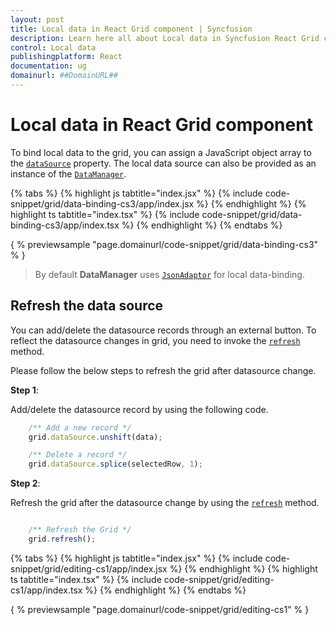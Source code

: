 ```yaml
---
layout: post
title: Local data in React Grid component | Syncfusion
description: Learn here all about Local data in Syncfusion React Grid component of Syncfusion Essential JS 2 and more.
control: Local data 
publishingplatform: React
documentation: ug
domainurl: ##DomainURL##
---
```


# Local data in React Grid component

To bind local data to the grid, you can assign a JavaScript object array to the
[`dataSource`](https://ej2.syncfusion.com/angular/documentation/api/grid/#datasource) property.
The local data source can also be provided as an instance of the [`DataManager`](https://ej2.syncfusion.com/react/documentation/data/getting-started/).

{% tabs %}
{% highlight js tabtitle="index.jsx" %}
{% include code-snippet/grid/data-binding-cs3/app/index.jsx %}
{% endhighlight %}
{% highlight ts tabtitle="index.tsx" %}
{% include code-snippet/grid/data-binding-cs3/app/index.tsx %}
{% endhighlight %}
{% endtabs %}

{ % previewsample "page.domainurl/code-snippet/grid/data-binding-cs3" % }

> By default **DataManager** uses [`JsonAdaptor`](https://ej2.syncfusion.com/react/documentation/data/adaptors/#json-adaptor) for local data-binding.

## Refresh the data source

You can add/delete the datasource records through an external button. To reflect the datasource changes in grid, you need to invoke the [`refresh`](https://ej2.syncfusion.com/angular/documentation/api/grid/#refresh) method.

Please follow the below steps to refresh the grid after datasource change.

**Step 1**:

Add/delete the datasource record by using the following code.

```typescript
    /** Add a new record */
    grid.dataSource.unshift(data);

    /** Delete a record */
    grid.dataSource.splice(selectedRow, 1);

```

**Step 2**:

Refresh the grid after the datasource change by using the [`refresh`](https://ej2.syncfusion.com/angular/documentation/api/grid/#refresh) method.

```typescript

    /** Refresh the Grid */
    grid.refresh();

```

{% tabs %}
{% highlight js tabtitle="index.jsx" %}
{% include code-snippet/grid/editing-cs1/app/index.jsx %}
{% endhighlight %}
{% highlight ts tabtitle="index.tsx" %}
{% include code-snippet/grid/editing-cs1/app/index.tsx %}
{% endhighlight %}
{% endtabs %}

{ % previewsample "page.domainurl/code-snippet/grid/editing-cs1" % }